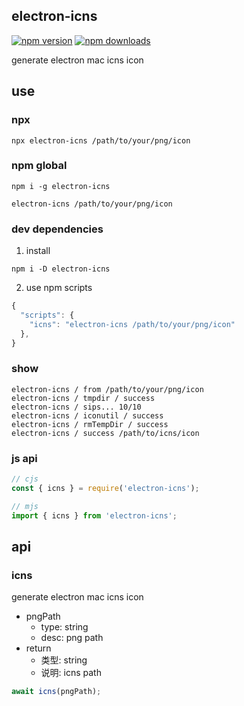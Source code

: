 ## electron-icns

[![npm version](https://img.shields.io/npm/v/electron-icns.svg?style=flat-square)](https://www.npmjs.org/package/electron-icns)
[![npm downloads](https://img.shields.io/npm/dm/electron-icns.svg?style=flat-square)](https://npm-stat.com/charts.html?package=electron-icns)

generate electron mac icns icon

## use

### npx

```shell
npx electron-icns /path/to/your/png/icon
```

### npm global

```shell
npm i -g electron-icns

electron-icns /path/to/your/png/icon
```

### dev dependencies

1. install

```shell
npm i -D electron-icns
```

2. use npm scripts

```javascript
{
  "scripts": {
    "icns": "electron-icns /path/to/your/png/icon"
  },
}
```

### show

```shell
electron-icns / from /path/to/your/png/icon
electron-icns / tmpdir / success
electron-icns / sips... 10/10
electron-icns / iconutil / success
electron-icns / rmTempDir / success
electron-icns / success /path/to/icns/icon
```

### js api

```javascript
// cjs
const { icns } = require('electron-icns');

// mjs
import { icns } from 'electron-icns';
```

## api

### icns

generate electron mac icns icon

- pngPath
  - type: string
  - desc: png path
- return
  - 类型: string
  - 说明: icns path

```javascript
await icns(pngPath);
```
